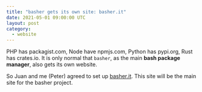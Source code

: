 ```yaml
---
title: "basher gets its own site: basher.it"
date: 2021-05-01 09:00:00 UTC
layout: post
category:
  - website
---
```

PHP has packagist.com, Node have npmjs.com, Python has pypi.org, Rust has crates.io. It is only normal that `basher`, as the main **bash package manager**, also gets its own website.

So Juan and me (Peter) agreed to set up [basher.it](https://www.basher.it). This site will be the main site for the basher project.
